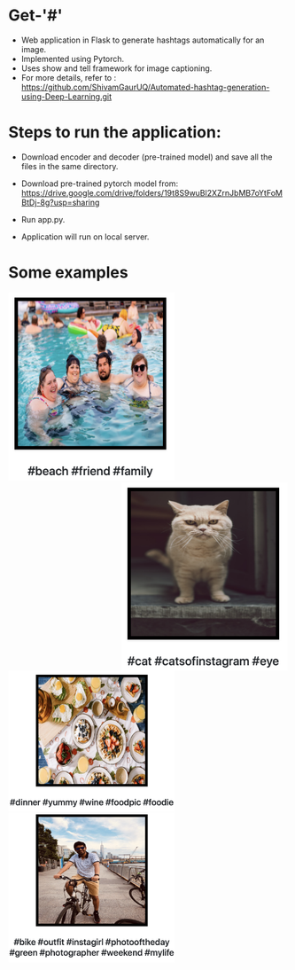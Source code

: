 # Get-'#'

- Web application in Flask to generate hashtags automatically for an image.
- Implemented using Pytorch.
- Uses show and tell framework for image captioning.
- For more details, refer to : https://github.com/ShivamGaurUQ/Automated-hashtag-generation-using-Deep-Learning.git

# Steps to run the application:
- Download encoder and decoder (pre-trained model) and save all the files in the same directory.
- Download pre-trained pytorch model from: https://drive.google.com/drive/folders/19t8S9wuBl2XZrnJbMB7oYtFoMBtDj-8g?usp=sharing

- Run app.py.
- Application will run on local server.

# Some examples

<img src="images/img1.png" width="300"> 
<img src="images/img2.png" width="300" align="right" margin=0> 
<img src="images/img3.png" width="300"> 
<img src="images/img4.png" width="300"> 

